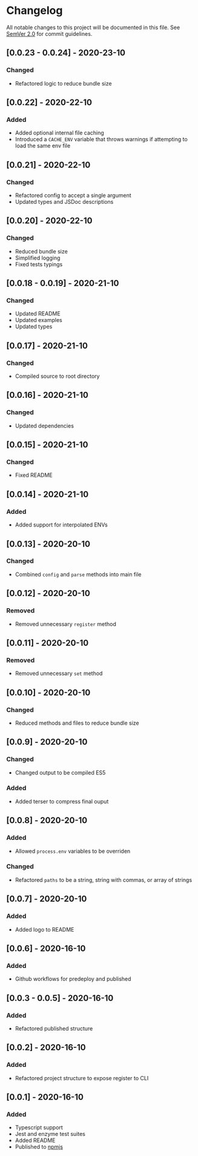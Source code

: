 # Changelog

All notable changes to this project will be documented in this file. See [SemVer 2.0](https://semver.org/) for commit guidelines.

## [0.0.23 - 0.0.24] - 2020-23-10

### Changed

- Refactored logic to reduce bundle size

## [0.0.22] - 2020-22-10

### Added

- Added optional internal file caching
- Introduced a `CACHE_ENV` variable that throws warnings if attempting to load the same env file

## [0.0.21] - 2020-22-10

### Changed

- Refactored config to accept a single argument
- Updated types and JSDoc descriptions

## [0.0.20] - 2020-22-10

### Changed

- Reduced bundle size
- Simplified logging
- Fixed tests typings

## [0.0.18 - 0.0.19] - 2020-21-10

### Changed

- Updated README
- Updated examples
- Updated types

## [0.0.17] - 2020-21-10

### Changed

- Compiled source to root directory

## [0.0.16] - 2020-21-10

### Changed

- Updated dependencies

## [0.0.15] - 2020-21-10

### Changed

- Fixed README

## [0.0.14] - 2020-21-10

### Added

- Added support for interpolated ENVs

## [0.0.13] - 2020-20-10

### Changed

- Combined `config` and `parse` methods into main file

## [0.0.12] - 2020-20-10

### Removed

- Removed unnecessary `register` method

## [0.0.11] - 2020-20-10

### Removed

- Removed unnecessary `set` method

## [0.0.10] - 2020-20-10

### Changed

- Reduced methods and files to reduce bundle size

## [0.0.9] - 2020-20-10

### Changed

- Changed output to be compiled ES5

### Added

- Added terser to compress final ouput

## [0.0.8] - 2020-20-10

### Added

- Allowed `process.env` variables to be overriden

### Changed

- Refactored `paths` to be a string, string with commas, or array of strings

## [0.0.7] - 2020-20-10

### Added

- Added logo to README

## [0.0.6] - 2020-16-10

### Added

- Github workflows for predeploy and published

## [0.0.3 - 0.0.5] - 2020-16-10

### Added

- Refactored published structure

## [0.0.2] - 2020-16-10

### Added

- Refactored project structure to expose register to CLI

## [0.0.1] - 2020-16-10

### Added

- Typescript support
- Jest and enzyme test suites
- Added README
- Published to [npmjs](https://www.npmjs.com/package/snackables)
